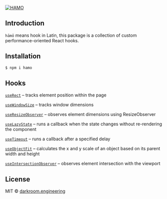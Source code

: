 [![HAMO](https://assets.darkroom.engineering/hamo/header.png)](https://github.com/darkroomengineering/hamo)

## Introduction

`hāmō` means hook in Latin, this package is a collection of custom performance-oriented React hooks.

## Installation

```bash
$ npm i hamo
```

## Hooks

[`useRect`](./packages/react/src/use-rect/README.md) – tracks element position within the page

[`useWindowSize`](./packages/react/src/use-window-size/README.md) – tracks window dimensions

[`useResizeObserver`](./packages/react/src/use-resize-observer/README.md) – observes element dimensions using ResizeObserver

[`useLazyState`](./packages/react/src/use-lazy-state/README.md) – runs a callback when the state changes without re-rendering the component

[`useTimeout`](./packages/react/src/use-timeout/README.md) – runs a callback after a specified delay

[`useObjectFit`](./packages/react/src/use-object-fit/README.md) – calculates the x and y scale of an object based on its parent width and height

[`useIntersectionObserver`](./packages/react/src/use-intersection-observer/README.md) – observes element intersection with the viewport

## License

MIT © [darkroom.engineering](https://github.com/darkroomengineering)
